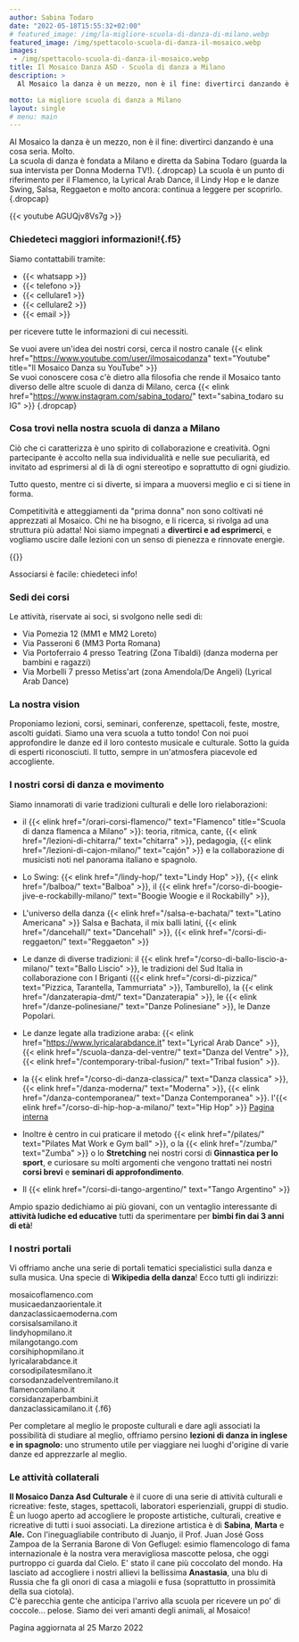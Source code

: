 ```yaml
---
author: Sabina Todaro
date: "2022-05-18T15:55:32+02:00"
# featured_image: /img/la-migliore-scuola-di-danza-di-milano.webp
featured_image: /img/spettacolo-scuola-di-danza-il-mosaico.webp
images: 
 - /img/spettacolo-scuola-di-danza-il-mosaico.webp
title: Il Mosaico Danza ASD - Scuola di danza a Milano
description: >
  Al Mosaico la danza è un mezzo, non è il fine: divertirci danzando è una cosa seria. La scuola di danza fondata a Milano da Sabina Todaro, è un punto di riferimento per il Flamenco, la Lyrical Arab Dance, il Lindy Hop e le danze Swing, Salsa, Reggaeton e molto ancora.

motto: La migliore scuola di danza a Milano
layout: single
# menu: main
---
```


Al Mosaico la danza è un mezzo, non è il fine: divertirci danzando è una cosa seria. Molto.<br>
La scuola di danza è fondata a Milano e diretta da Sabina Todaro (guarda la sua intervista per Donna Moderna TV!).
{.dropcap}
La scuola è un punto di riferimento per il Flamenco, la Lyrical Arab Dance, il Lindy Hop e le danze Swing, Salsa, Reggaeton e molto ancora: continua a leggere per scoprirlo.
{.dropcap}

<div class="mw6">
<!-- {{< video-home-page >}} */}} -->
{{< youtube AGUQjv8Vs7g >}}
</div>

### Chiedeteci maggiori informazioni!{.f5}

Siamo contattabili tramite:

* {{< whatsapp >}}
* {{< telefono >}}
* {{< cellulare1 >}}
* {{< cellulare2 >}}
* {{< email >}}

per ricevere tutte le informazioni di cui necessiti.

Se vuoi avere un'idea dei nostri corsi, cerca il nostro canale
{{< elink href="https://www.youtube.com/user/ilmosaicodanza" text="Youtube" title="Il Mosaico Danza su YouTube" >}}\
Se vuoi conoscere cosa c'è dietro alla filosofia che rende il Mosaico tanto diverso delle altre scuole di danza di Milano, cerca
{{< elink href="https://www.instagram.com/sabina_todaro/" text="sabina_todaro su IG" >}}
{.dropcap}
### Cosa trovi nella nostra scuola di danza a Milano

Ciò che ci caratterizza è uno spirito di collaborazione e creatività. Ogni partecipante è accolto nella sua individualità e nelle sue peculiarità, ed invitato ad esprimersi al di là di ogni stereotipo e soprattutto di ogni giudizio.

Tutto questo, mentre ci si diverte, si impara a muoversi meglio e ci si tiene in forma.

Competitività e atteggiamenti da "prima donna" non sono coltivati né apprezzati al Mosaico. Chi ne ha bisogno, e li ricerca, si rivolga ad una struttura più adatta! Noi siamo impegnati a **divertirci e ad esprimerci**, e vogliamo uscire dalle lezioni con un senso di pienezza e rinnovate energie.

<div class="mw8 fr">
{{<figureh src="/img/spettacolo-scuola-di-danza-il-mosaico.webp"
caption="Scuola di danza a Milano in Porta Romana, Loreto, Tibaldi"
alt="Spettacolo della scuola di danza Il Mosaico">}}
</div>

Associarsi è facile: chiedeteci info!

### Sedi dei corsi

Le attività, riservate ai soci, si svolgono nelle sedi di:

* Via Pomezia 12 (MM1 e MM2 Loreto)
* Via Passeroni 6 (MM3 Porta Romana)
* Via Portoferraio 4 presso Teatring (Zona Tibaldi) (danza moderna per bambini e ragazzi)
* Via Morbelli 7 presso Metiss'art (zona Amendola/De Angeli) (Lyrical Arab Dance)

### La nostra vision

Proponiamo lezioni, corsi, seminari, conferenze, spettacoli, feste, mostre, ascolti guidati. Siamo una vera scuola a tutto tondo! Con noi puoi approfondire le danze ed il loro contesto musicale e culturale. Sotto la guida di esperti riconosciuti. Il tutto, sempre in un'atmosfera piacevole ed accogliente.

### I nostri corsi di danza e movimento

Siamo innamorati di varie tradizioni culturali e delle loro rielaborazioni:

* il {{< elink href="/orari-corsi-flamenco/" text="Flamenco" title="Scuola di danza flamenca a Milano" >}}: teoria, ritmica, cante, {{< elink href="/lezioni-di-chitarra/" text="chitarra" >}}, pedagogia, {{< elink href="/lezioni-di-cajon-milano/" text="cajón" >}} e la collaborazione di musicisti noti nel panorama italiano e spagnolo.

* Lo Swing: {{< elink href="/lindy-hop/" text="Lindy Hop" >}}, {{< elink href="/balboa/" text="Balboa" >}}, il {{< elink href="/corso-di-boogie-jive-e-rockabilly-milano/" text="Boogie Woogie e il Rockabilly" >}},

* L'universo della danza {{< elink href="/salsa-e-bachata/" text="Latino Americana" >}} Salsa e Bachata, il mix balli latini, {{< elink href="/dancehall/" text="Dancehall" >}}, {{< elink href="/corsi-di-reggaeton/" text="Reggaeton" >}}

* Le danze di diverse tradizioni: il {{< elink href="/corso-di-ballo-liscio-a-milano/" text="Ballo Liscio" >}}, le tradizioni del Sud Italia in collaborazione con I Briganti ({{< elink href="/corsi-di-pizzica/" text="Pizzica, Tarantella, Tammurriata" >}}, Tamburello), la {{< elink href="/danzaterapia-dmt/" text="Danzaterapia" >}}, le {{< elink href="/danze-polinesiane/" text="Danze Polinesiane" >}}, le Danze Popolari.

* Le danze legate alla tradizione araba: {{< elink href="https://www.lyricalarabdance.it" text="Lyrical Arab Dance" >}}, {{< elink href="/scuola-danza-del-ventre/" text="Danza del Ventre" >}}, {{< elink href="/contemporary-tribal-fusion/" text="Tribal fusion" >}}.

* la {{< elink href="/corso-di-danza-classica/" text="Danza classica" >}}, {{< elink href="/danza-moderna/" text="Moderna" >}}, {{< elink href="/danza-contemporanea/" text="Danza Contemporanea" >}}. l'{{< elink href="/corso-di-hip-hop-a-milano/" text="Hip Hop" >}} [Pagina interna](/danza-moderna/)

* Inoltre è centro in cui praticare il metodo {{< elink href="/pilates/" text="Pilates Mat Work e Gym ball" >}}, o la {{< elink href="/zumba/" text="Zumba" >}} o lo **Stretching** nei nostri corsi di **Ginnastica per lo sport**, e curiosare su molti argomenti che vengono trattati nei nostri **corsi brevi** e **seminari di approfondimento**.
* Il {{< elink href="/corsi-di-tango-argentino/" text="Tango Argentino" >}}


Ampio spazio dedichiamo ai più giovani, con un ventaglio interessante di **attività ludiche ed educative** tutti da sperimentare per **bimbi fin dai 3 anni di età**!

### I nostri portali 

Vi offriamo anche una serie di portali tematici specialistici sulla danza e sulla musica. Una specie di **Wikipedia della danza**! Ecco tutti gli indirizzi:

  mosaicoflamenco.com\
  musicaedanzaorientale.it\
  danzaclassicaemoderna.com\
  corsisalsamilano.it\
  lindyhopmilano.it\
  milangotango.com\
  corsihiphopmilano.it\
  lyricalarabdance.it\
  corsodipilatesmilano.it\
  corsodanzadelventremilano.it\
  flamencomilano.it\
  corsidanzaperbambini.it\
  danzaclassicamilano.it
{.f6}

Per completare al meglio le proposte culturali e dare agli associati la possibilità di studiare al meglio, offriamo persino  **lezioni di danza in inglese e in spagnolo:** uno strumento utile per viaggiare nei luoghi d'origine di varie danze ed apprezzarle al meglio.

### Le attività collaterali

**Il Mosaico Danza Asd Culturale** è il cuore di una serie di attività culturali e ricreative: feste, stages, spettacoli, laboratori esperienziali, gruppi di studio. È un luogo aperto ad accogliere le proposte artistiche, culturali, creative e ricreative di tutti i suoi associati.
La direzione artistica è di **Sabina**, **Marta** e **Ale.** Con l'ineguagliabile contributo di Juanjo, il Prof. Juan José Goss Zampoa de la Serrania Barone di Von Geflugel: esimio flamencologo di fama internazionale è la nostra vera meravigliosa mascotte pelosa, che oggi purtroppo ci guarda dal Cielo. E' stato il cane più coccolato del mondo. Ha lasciato ad accogliere i nostri allievi la bellissima **Anastasia**, una blu di Russia che fa gli onori di casa a miagolii e fusa (soprattutto in prossimità della sua ciotola).\
C'è parecchia gente che anticipa l'arrivo alla scuola per ricevere un po' di coccole... pelose. Siamo dei veri amanti degli animali, al Mosaico!

Pagina aggiornata al 25 Marzo 2022